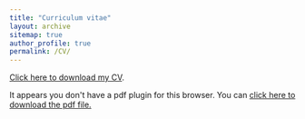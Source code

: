 ```yaml
---
title: "Curriculum vitae"
layout: archive
sitemap: true
author_profile: true
permalink: /CV/
---
```


[Click here to download my CV](/assets/documents/CV_ShreyasGaikwad.pdf).

<object data="/assets/documents/CV_NoraLoose.pdf" type="application/pdf" width="100%" height="70px"> 
  <p>It appears you don't have a pdf plugin for this browser.
  You can <a href="/assets/documents/CV_NoraLoose.pdf">click here to
  download the pdf file.</a></p>  
</object>

